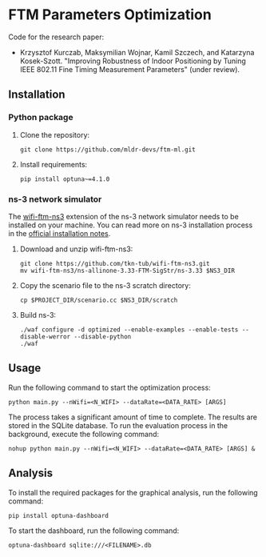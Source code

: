 # FTM Parameters Optimization

Code for the research paper:
- Krzysztof Kurczab, Maksymilian Wojnar, Kamil Szczech, and Katarzyna Kosek-Szott. "Improving Robustness of Indoor Positioning by Tuning IEEE 802.11 Fine Timing Measurement Parameters" (under review).

## Installation

### Python package

1. Clone the repository:
	```
	git clone https://github.com/mldr-devs/ftm-ml.git
	```
2. Install requirements:
	```
	pip install optuna~=4.1.0
	```

### ns-3 network simulator

The [wifi-ftm-ns3](https://github.com/tkn-tub/wifi-ftm-ns3) extension of the ns-3 network simulator needs to be installed on your machine. You can read more on ns-3 installation process in the [official installation notes](https://www.nsnam.org/wiki/Installation).

1. Download and unzip wifi-ftm-ns3:
	```
	git clone https://github.com/tkn-tub/wifi-ftm-ns3.git
	mv wifi-ftm-ns3/ns-allinone-3.33-FTM-SigStr/ns-3.33 $NS3_DIR
	```
2. Copy the scenario file to the ns-3 scratch directory:
	```
    cp $PROJECT_DIR/scenario.cc $NS3_DIR/scratch
    ```
3. Build ns-3:
	```
	./waf configure -d optimized --enable-examples --enable-tests --disable-werror --disable-python
	./waf
	```

## Usage

Run the following command to start the optimization process:

```
python main.py --nWifi=<N_WIFI> --dataRate=<DATA_RATE> [ARGS]
```

The process takes a significant amount of time to complete. The results are stored in the SQLite database.
To run the evaluation process in the background, execute the following command:

```
nohup python main.py --nWifi=<N_WIFI> --dataRate=<DATA_RATE> [ARGS] &
```

## Analysis

To install the required packages for the graphical analysis, run the following command:

```
pip install optuna-dashboard
```

To start the dashboard, run the following command:

```
optuna-dashboard sqlite:///<FILENAME>.db
```
